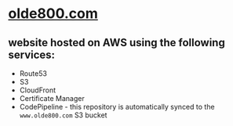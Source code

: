 # [olde800.com](https://olde800.com)

## website hosted on AWS using the following services:
- Route53
- S3
- CloudFront
- Certificate Manager
- CodePipeline - this repository is automatically synced to the `www.olde800.com` S3 bucket
